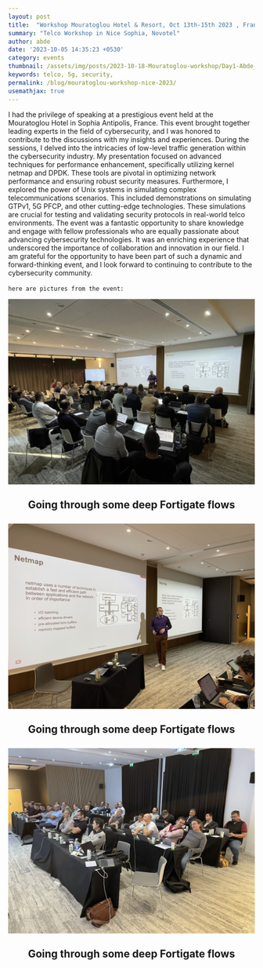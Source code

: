 ```yaml
---
layout: post
title:  "Workshop Mouratoglou Hotel & Resort, Oct 13th-15th 2023 , France"
summary: "Telco Workshop in Nice Sophia, Novotel"
author: abde
date: '2023-10-05 14:35:23 +0530'
category: events
thumbnail: /assets/img/posts/2023-10-18-Mouratoglou-workshop/Day1-Abde_2.jpeg
keywords: telco, 5g, security, 
permalink: /blog/mouratoglou-workshop-nice-2023/
usemathjax: true
---
```



I had the privilege of speaking at a prestigious event held at the Mouratoglou Hotel in Sophia Antipolis, France. This event brought together leading experts in the field of cybersecurity, and I was honored to contribute to the discussions with my insights and experiences.
During the sessions, I delved into the intricacies of low-level traffic generation within the cybersecurity industry. My presentation focused on advanced techniques for performance enhancement, specifically utilizing kernel netmap and DPDK. These tools are pivotal in optimizing network performance and ensuring robust security measures.
Furthermore, I explored the power of Unix systems in simulating complex telecommunications scenarios. This included demonstrations on simulating GTPv1, 5G PFCP, and other cutting-edge technologies. These simulations are crucial for testing and validating security protocols in real-world telco environments.
The event was a fantastic opportunity to share knowledge and engage with fellow professionals who are equally passionate about advancing cybersecurity technologies. It was an enriching experience that underscored the importance of collaboration and innovation in our field.
I am grateful for the opportunity to have been part of such a dynamic and forward-thinking event, and I look forward to continuing to contribute to the cybersecurity community.


`here are pictures from the event:`

<div style="text-align: center;">
  <img src="/assets/img/posts/2023-10-18-Mouratoglou-workshop/Day1-Abde_1.jpeg" alt="Going through some deep kernel traffic gen techniques" class="img-fluid">
  <p style="font-weight: bold; font-size: 1.5em; padding: 5px; display: inline-block;">Going through some deep Fortigate flows</p>
</div>

<div style="text-align: center;">
  <img src="/assets/img/posts/2023-10-18-Mouratoglou-workshop/Day1-Abde_2.jpeg" alt="netmap & dpdk and kernel recomplication" class="img-fluid">
  <p style="font-weight: bold; font-size: 1.5em; padding: 5px; display: inline-block;">Going through some deep Fortigate flows</p>
</div>


<div style="text-align: center;">
  <img src="/assets/img/posts/2023-10-18-Mouratoglou-workshop/Day1-Audience.jpeg" alt="netmap & dpdk and kernel recomplication" class="img-fluid">
  <p style="font-weight: bold; font-size: 1.5em; padding: 5px; display: inline-block;">Going through some deep Fortigate flows</p>
</div>

